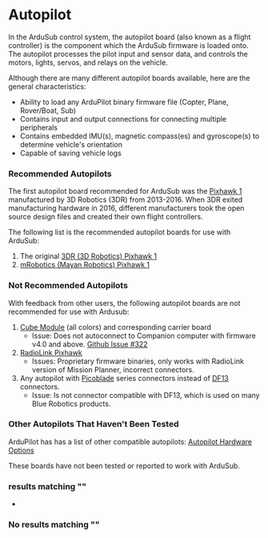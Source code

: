 # Autopilot

In the ArduSub control system, the autopilot board (also known as a flight controller) is the component which the ArduSub firmware is loaded onto. The autopilot processes the pilot input and sensor data, and controls the motors, lights, servos, and relays on the vehicle.

Although there are many different autopilot boards available, here are the general characteristics:

* Ability to load any ArduPilot binary firmware file (Copter, Plane, Rover/Boat, Sub)
* Contains input and output connections for connecting multiple peripherals
* Contains embedded IMU(s), magnetic compass(es) and gyroscope(s) to determine vehicle's orientation
* Capable of saving vehicle logs

### Recommended Autopilots <a href="#recommended-autopilots" id="recommended-autopilots"></a>

The first autopilot board recommended for ArduSub was the [Pixhawk 1](https://docs.px4.io/v1.10/en/flight\_controller/pixhawk.html) manufactured by 3D Robotics (3DR) from 2013-2016. When 3DR exited manufacturing hardware in 2016, different manufacturers took the open source design files and created their own flight controllers.

The following list is the recommended autopilot boards for use with ArduSub:

1. The original [3DR (3D Robotics) Pixhawk 1](https://docs.px4.io/v1.10/en/flight\_controller/pixhawk.html)
2. [mRobotics (Mayan Robotics) Pixhawk 1](https://docs.px4.io/v1.10/en/flight\_controller/mro\_pixhawk.html)

### Not Recommended Autopilots <a href="#not-recommended-autopilots" id="not-recommended-autopilots"></a>

With feedback from other users, the following autopilot boards are not recommended for use with Ardusub:

1. [Cube Module](https://docs.cubepilot.org/user-guides/autopilot/the-cube-module-overview) (all colors) and corresponding carrier board
   * Issue: Does not autoconnect to Companion computer with firmware v4.0 and above. [Github Issue #322](https://github.com/bluerobotics/companion/issues/322)
2. [RadioLink Pixhawk](https://www.foxtechfpv.com/pixhawk-autopilot-combo.html)
   * Issues: Proprietary firmware binaries, only works with RadioLink version of Mission Planner, incorrect connectors.
3. Any autopilot with [Picoblade](https://www.molex.com/molex/products/family/picoblade) series connectors instead of [DF13](https://bluerobotics.com/learn/wl-connector-standard/#hirose-df13-series-not-recommended-for-new-designs) connectors.
   * Issue: Is not connector compatible with DF13, which is used on many Blue Robotics products.

### Other Autopilots That Haven't Been Tested <a href="#other-autopilots-that-havent-been-tested" id="other-autopilots-that-havent-been-tested"></a>

ArduPilot has has a list of other compatible autopilots: [Autopilot Hardware Options](https://ardupilot.org/copter/docs/common-autopilots.html)

These boards have not been tested or reported to work with ArduSub.

### results matching ""

*

### No results matching ""
